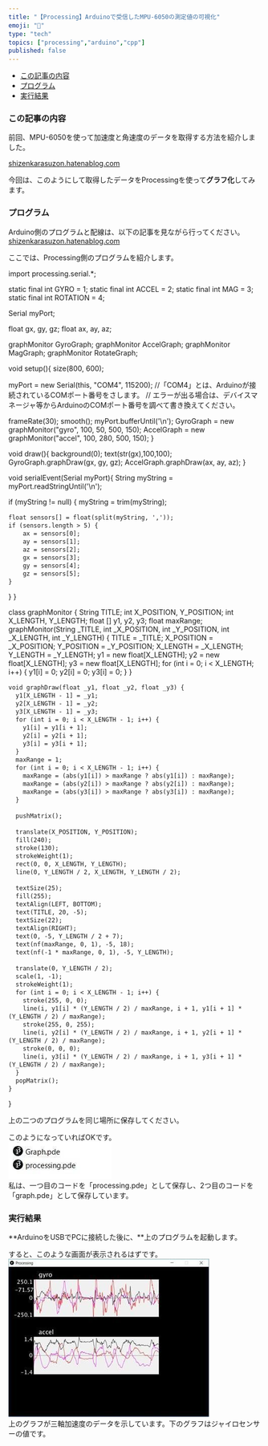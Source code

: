 ```yaml
---
title: "【Processing】Arduinoで受信したMPU-6050の測定値の可視化"
emoji: "🤖"
type: "tech"
topics: ["processing","arduino","cpp"]
published: false
---
```


* [この記事の内容](#この記事の内容)
* [プログラム](#プログラム)
* [実行結果](#実行結果)

### この記事の内容

前回、MPU-6050を使って加速度と角速度のデータを取得する方法を紹介しました。

[shizenkarasuzon.hatenablog.com](https://shizenkarasuzon.hatenablog.com/entry/2019/02/16/162647)

今回は、このようにして取得したデータをProcessingを使って**グラフ化**してみます。  
  
### プログラム

Arduino側のプログラムと配線は、以下の記事を見ながら行ってください。  
[shizenkarasuzon.hatenablog.com](https://shizenkarasuzon.hatenablog.com/entry/2019/02/16/162647)

ここでは、Processing側のプログラムを紹介します。

import processing.serial.*;

static final int GYRO = 1;
static final int ACCEL = 2;
static final int MAG = 3;
static final int ROTATION = 4;

Serial myPort;

float gx, gy, gz;
float ax, ay, az;

graphMonitor GyroGraph;
graphMonitor AccelGraph;
graphMonitor MagGraph;
graphMonitor RotateGraph;

void setup(){
  size(800, 600);

  myPort = new Serial(this, "COM4", 115200); 
 //「COM4」とは、Arduinoが接続されているCOMポート番号をさします。
 // エラーが出る場合は、デバイスマネージャ等からArduinoのCOMポート番号を調べて書き換えてください。

  frameRate(30);
  smooth();
  myPort.bufferUntil('\n');
  GyroGraph   = new graphMonitor("gyro",  100, 50,  500, 150);
  AccelGraph  = new graphMonitor("accel", 100, 280, 500, 150);
}

void draw(){
  background(0);
  text(str(gx),100,100);
  GyroGraph.graphDraw(gx, gy, gz);
  AccelGraph.graphDraw(ax, ay, az);
}

void serialEvent(Serial myPort){
  String myString = myPort.readStringUntil('\n');

  if (myString != null) {
    myString = trim(myString);
  
    float sensors[] = float(split(myString, ','));
    if (sensors.length > 5) {
        ax = sensors[0];
        ay = sensors[1];
        az = sensors[2];
        gx = sensors[3];
        gy = sensors[4];
        gz = sensors[5];
    }  
  }
}

class graphMonitor {
    String TITLE;
    int X_POSITION, Y_POSITION;
    int X_LENGTH, Y_LENGTH;
    float [] y1, y2, y3;
    float maxRange;
    graphMonitor(String _TITLE, int _X_POSITION, int _Y_POSITION, int _X_LENGTH, int _Y_LENGTH) {
      TITLE = _TITLE;
      X_POSITION = _X_POSITION;
      Y_POSITION = _Y_POSITION;
      X_LENGTH   = _X_LENGTH;
      Y_LENGTH   = _Y_LENGTH;
      y1 = new float[X_LENGTH];
      y2 = new float[X_LENGTH];
      y3 = new float[X_LENGTH];
      for (int i = 0; i < X_LENGTH; i++) {
        y1[i] = 0;
        y2[i] = 0;
        y3[i] = 0;
      }
    }

    void graphDraw(float _y1, float _y2, float _y3) {
      y1[X_LENGTH - 1] = _y1;
      y2[X_LENGTH - 1] = _y2;
      y3[X_LENGTH - 1] = _y3;
      for (int i = 0; i < X_LENGTH - 1; i++) {
        y1[i] = y1[i + 1];
        y2[i] = y2[i + 1];
        y3[i] = y3[i + 1];
      }
      maxRange = 1;
      for (int i = 0; i < X_LENGTH - 1; i++) {
        maxRange = (abs(y1[i]) > maxRange ? abs(y1[i]) : maxRange);
        maxRange = (abs(y2[i]) > maxRange ? abs(y2[i]) : maxRange);
        maxRange = (abs(y3[i]) > maxRange ? abs(y3[i]) : maxRange);
      }

      pushMatrix();

      translate(X_POSITION, Y_POSITION);
      fill(240);
      stroke(130);
      strokeWeight(1);
      rect(0, 0, X_LENGTH, Y_LENGTH);
      line(0, Y_LENGTH / 2, X_LENGTH, Y_LENGTH / 2);

      textSize(25);
      fill(255);
      textAlign(LEFT, BOTTOM);
      text(TITLE, 20, -5);
      textSize(22);
      textAlign(RIGHT);
      text(0, -5, Y_LENGTH / 2 + 7);
      text(nf(maxRange, 0, 1), -5, 18);
      text(nf(-1 * maxRange, 0, 1), -5, Y_LENGTH);

      translate(0, Y_LENGTH / 2);
      scale(1, -1);
      strokeWeight(1);
      for (int i = 0; i < X_LENGTH - 1; i++) {
        stroke(255, 0, 0);
        line(i, y1[i] * (Y_LENGTH / 2) / maxRange, i + 1, y1[i + 1] * (Y_LENGTH / 2) / maxRange);
        stroke(255, 0, 255);
        line(i, y2[i] * (Y_LENGTH / 2) / maxRange, i + 1, y2[i + 1] * (Y_LENGTH / 2) / maxRange);
        stroke(0, 0, 0);
        line(i, y3[i] * (Y_LENGTH / 2) / maxRange, i + 1, y3[i + 1] * (Y_LENGTH / 2) / maxRange);
      }
      popMatrix();
    }
}

上の二つのプログラムを同じ場所に保存してください。

このようになっていればOKです。  
![f:id:pythonjacascript:20190216163555j:plain](/images/ppythonjacascript2019021620190216163555.jpg "f:id:pythonjacascript:20190216163555j:plain")  
私は、一つ目のコードを「processing.pde」として保存し、2つ目のコードを「graph.pde」として保存しています。  
  
### 実行結果

**ArduinoをUSBでPCに接続した後に、**上のプログラムを起動します。

すると、このような画面が表示されるはずです。  
![f:id:pythonjacascript:20190216163906j:plain](/images/ppythonjacascript2019021620190216163906.jpg "f:id:pythonjacascript:20190216163906j:plain")  
上のグラフが三軸加速度のデータを示しています。下のグラフはジャイロセンサーの値です。
